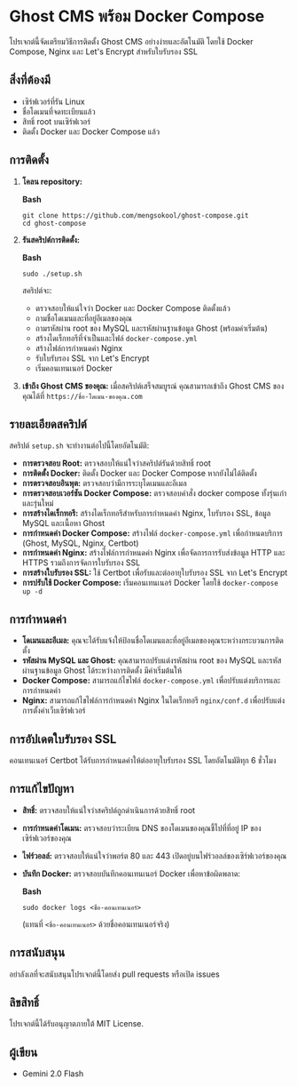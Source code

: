# Ghost CMS พร้อม Docker Compose

โปรเจกต์นี้จัดเตรียมวิธีการติดตั้ง Ghost CMS อย่างง่ายและอัตโนมัติ โดยใช้ Docker Compose, Nginx และ Let's Encrypt สำหรับใบรับรอง SSL

## สิ่งที่ต้องมี

* เซิร์ฟเวอร์ที่รัน Linux
* ชื่อโดเมนที่จดทะเบียนแล้ว
* สิทธิ์ root บนเซิร์ฟเวอร์
* ติดตั้ง Docker และ Docker Compose แล้ว

## การติดตั้ง

1. **โคลน repository:**

   **Bash**

   ```
   git clone https://github.com/mengsokool/ghost-compose.git
   cd ghost-compose
   ```

2. **รันสคริปต์การติดตั้ง:**

   **Bash**

   ```
   sudo ./setup.sh
   ```

   สคริปต์จะ:

   * ตรวจสอบให้แน่ใจว่า Docker และ Docker Compose ติดตั้งแล้ว
   * ถามชื่อโดเมนและที่อยู่อีเมลของคุณ
   * ถามรหัสผ่าน root ของ MySQL และรหัสผ่านฐานข้อมูล Ghost (พร้อมค่าเริ่มต้น)
   * สร้างไดเร็กทอรีที่จำเป็นและไฟล์ `docker-compose.yml`
   * สร้างไฟล์การกำหนดค่า Nginx
   * รับใบรับรอง SSL จาก Let's Encrypt
   * เริ่มคอนเทนเนอร์ Docker
3. **เข้าถึง Ghost CMS ของคุณ:**
   เมื่อสคริปต์เสร็จสมบูรณ์ คุณสามารถเข้าถึง Ghost CMS ของคุณได้ที่ `https://ชื่อ-โดเมน-ของคุณ.com`

## รายละเอียดสคริปต์

สคริปต์ `setup.sh` จะทำงานต่อไปนี้โดยอัตโนมัติ:

* **การตรวจสอบ Root:** ตรวจสอบให้แน่ใจว่าสคริปต์รันด้วยสิทธิ์ root
* **การติดตั้ง Docker:** ติดตั้ง Docker และ Docker Compose หากยังไม่ได้ติดตั้ง
* **การตรวจสอบอินพุต:** ตรวจสอบว่ามีการระบุโดเมนและอีเมล
* **การตรวจสอบเวอร์ชัน Docker Compose:** ตรวจสอบคำสั่ง docker compose ทั้งรุ่นเก่าและรุ่นใหม่
* **การสร้างไดเร็กทอรี:** สร้างไดเร็กทอรีสำหรับการกำหนดค่า Nginx, ใบรับรอง SSL, ข้อมูล MySQL และเนื้อหา Ghost
* **การกำหนดค่า Docker Compose:** สร้างไฟล์ `docker-compose.yml` เพื่อกำหนดบริการ (Ghost, MySQL, Nginx, Certbot)
* **การกำหนดค่า Nginx:** สร้างไฟล์การกำหนดค่า Nginx เพื่อจัดการการรับส่งข้อมูล HTTP และ HTTPS รวมถึงการจัดการใบรับรอง SSL
* **การสร้างใบรับรอง SSL:** ใช้ Certbot เพื่อรับและต่ออายุใบรับรอง SSL จาก Let's Encrypt
* **การปรับใช้ Docker Compose:** เริ่มคอนเทนเนอร์ Docker โดยใช้ `docker-compose up -d`

## การกำหนดค่า

* **โดเมนและอีเมล:** คุณจะได้รับแจ้งให้ป้อนชื่อโดเมนและที่อยู่อีเมลของคุณระหว่างกระบวนการติดตั้ง
* **รหัสผ่าน MySQL และ Ghost:** คุณสามารถปรับแต่งรหัสผ่าน root ของ MySQL และรหัสผ่านฐานข้อมูล Ghost ได้ระหว่างการติดตั้ง มีค่าเริ่มต้นให้
* **Docker Compose:** สามารถแก้ไขไฟล์ `docker-compose.yml` เพื่อปรับแต่งบริการและการกำหนดค่า
* **Nginx:** สามารถแก้ไขไฟล์การกำหนดค่า Nginx ในไดเร็กทอรี `nginx/conf.d` เพื่อปรับแต่งการตั้งค่าเว็บเซิร์ฟเวอร์

## การอัปเดตใบรับรอง SSL

คอนเทนเนอร์ Certbot ได้รับการกำหนดค่าให้ต่ออายุใบรับรอง SSL โดยอัตโนมัติทุก 6 ชั่วโมง

## การแก้ไขปัญหา

* **สิทธิ์:** ตรวจสอบให้แน่ใจว่าสคริปต์ถูกดำเนินการด้วยสิทธิ์ root
* **การกำหนดค่าโดเมน:** ตรวจสอบว่าระเบียน DNS ของโดเมนของคุณชี้ไปที่ที่อยู่ IP ของเซิร์ฟเวอร์ของคุณ
* **ไฟร์วอลล์:** ตรวจสอบให้แน่ใจว่าพอร์ต 80 และ 443 เปิดอยู่บนไฟร์วอลล์ของเซิร์ฟเวอร์ของคุณ
* **บันทึก Docker:** ตรวจสอบบันทึกคอนเทนเนอร์ Docker เพื่อหาข้อผิดพลาด:

  **Bash**

  ```
  sudo docker logs <ชื่อ-คอนเทนเนอร์>
  ```

  (แทนที่ `<ชื่อ-คอนเทนเนอร์>` ด้วยชื่อคอนเทนเนอร์จริง)

## การสนับสนุน

อย่าลังเลที่จะสนับสนุนโปรเจกต์นี้โดยส่ง pull requests หรือเปิด issues

## ลิขสิทธิ์

โปรเจกต์นี้ได้รับอนุญาตภายใต้ MIT License.

## ผู้เขียน

* Gemini 2.0 Flash